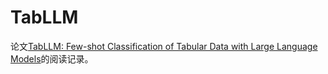 # TabLLM

论文[TabLLM: Few-shot Classification of Tabular Data with Large Language Models](https://arxiv.org/abs/2210.10723)的阅读记录。

